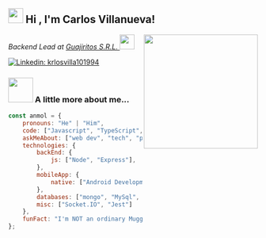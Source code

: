 <h2><img src="https://emojis.slackmojis.com/emojis/images/1531849430/4246/blob-sunglasses.gif?1531849430" width="30"/> Hi , I'm Carlos Villanueva!</h2>
<img align='right' src="https://media.giphy.com/media/CuuSHzuc0O166MRfjt/giphy.gif" width="230">
<p><em>Backend Lead at <a href="https://www.guajiritos.com">Guajiritos S.R.L.
</a><img src="https://media.giphy.com/media/WUlplcMpOCEmTGBtBW/giphy.gif" width="30"> 
</em></p>

[![Linkedin: krlosvilla101994](https://img.shields.io/badge/-Carlos%20Villanueva-blue?style=flat-square&logo=Linkedin&logoColor=white&link=https://www.linkedin.com/in/krlosvilla101994-p-singh/)](https://www.linkedin.com/in/krlosvilla101994/)

### <img src="https://media.giphy.com/media/VgCDAzcKvsR6OM0uWg/giphy.gif" width="50"> A little more about me...  

```javascript
const anmol = {
    pronouns: "He" | "Him",
    code: ["Javascript", "TypeScript", "Java", "Go"],
    askMeAbout: ["web dev", "tech", "photography", "soccer"],
    technologies: {
        backEnd: {
            js: ["Node", "Express"],
        },
        mobileApp: {
            native: ["Android Development"]
        },
        databases: ["mongo", "MySql", "sqlite"],
        misc: ["Socket.IO", "Jest"]
    },
    funFact: "I'm NOT an ordinary Muggle"
};
```
